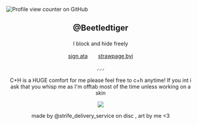 ![Profile view counter on GitHub](https://komarev.com/ghpvc/?username=beetledtiger)

## <p align="center"> @Beetledtiger

<p align="center">    I block and hide freely
<p align="center"> <a href="https://beetledtiger.atabook.org">sign ata</a>　　<a href="https://beetledtiger.straw.page/">strawpage byi</a>　 <br>
<p align="center">  ⸝⸝⸝ 
<p align="center"> C+H is a HUGE comfort for me please feel free to c+h anytime! If you int i ask that you whisp me as I'm offtab most of the time unless working on a skin

<p align="center"> <img src="https://64.media.tumblr.com/8d66d311bda651b3906b201929c27605/21766e65e59758f0-f1/s1280x1920/710efd53d6247b5e3377ee3556739ce29f3b6c4d.pnj">
<p align="center"> made by @strife_delivery_service on disc , art by me <3
